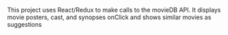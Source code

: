 This project uses React/Redux to make calls to the movieDB API. It displays movie posters, cast, and synopses onClick and shows similar movies as suggestions
